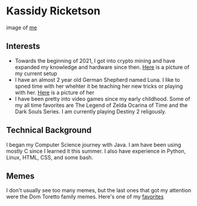 # Kassidy Ricketson 

image of [me](049A5634-3.jpg)

## Interests

* Towards the beginning of 2021, I got into crypto mining and have expanded my knowledge and hardware since then. [Here](mining2.jpg) is a picture of my current setup
* I have an almost 2 year old German Shepherd named Luna. I like to spned time with her whehter it be teaching her new tricks or playing with her. [Here](luna2.jpg) is a picture of her
* I have been pretty into video games since my early childhood. Some of my all time favorites are The Legend of Zelda Ocarina of Time and the Dark Souls Series. I am currently playing Destiny 2 religously.

## Technical Background

I began my Computer Science journey with Java. I am have been using mostly C since I learned it this summer. I also have experience in Python, Linux, HTML, CSS, and some bash.

## Memes

I don't usually see too many memes, but the last ones that got my attention were the Dom Toretto family memes. Here's one of my [favorites](https://piximus.net/fun/dominic-toretto-and-the-power-of-family-memes) 
